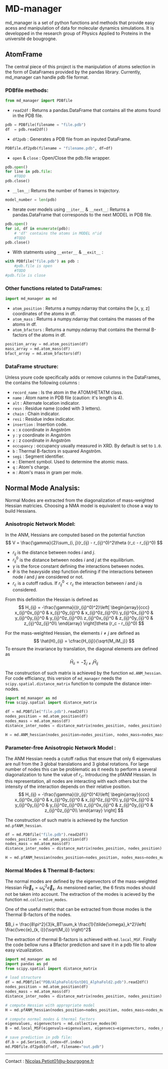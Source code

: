 # MD-manager
md_manager is a set of python functions and methods that provide easy acess and manipulation of data for molecular dynamics simulations. It is developped in the research group of Physics Applied to Proteins in the université de bougrogne. 

## AtomFrame
The central piece of this project is the manipulation of atoms selection in the form of DataFrames provided by the pandas library. Currently, md_manager can handle pdb file format.

### PDBfile methods:
```python
from md_manager import PDBfile
```

* `read2df` : Returns a pandas.DataFrame that contains all the atoms found in the PDB file.
```python
pdb = PDBfile(filename = "file.pdb")
df  = pdb.read2df()
```

* `df2pdb` : Generates a PDB file from an inputed DataFrame.
```python
PDBfile.df2pdb(filename = "filename.pdb", df=df)
```

* `open` & `close` : Open/Close the pdb.file wrapper.
```python
pdb.open()
for line in pdb.file:
    #TODO
pdb.close()
```

* `__len__`: Returns the number of frames in trajectory.
```python
model_number = len(pdb)
``` 

* Iterate over models using `__iter__` & `__next__`: Returns a pandas.DataFrame that corresponds to the next MODEL in PDB file.
```python
pdb.open()
for id, df in enumerate(pdb):
    # 'df' contains the atoms in MODEL n°id
    #TODO
pdb.close()
```

* With statments using `__enter__` & `__exit__` :
```python
with PDBfile("file.pdb") as pdb :
    #pdb.file is open
    #TODO
#pdb.file is close
```

### Other functions related to DataFrames:
```python
import md_manager as md
```
* `atom_position` : Returns a numpy.ndarray that contains the [x, y, z] coordinates of the atoms in df.
* `atom_mass` : Returns a numpy.ndarray that contains the masses of the atoms in df.
* `atom_bfactors` : Returns a numpy.ndarray that contains the thermal B-factors of the atoms in df.
```python
position_array = md.atom_position(df)
mass_array = md.atom_mass(df)
bfact_array = md.atom_bfactors(df)
```

### DataFrame structure:
Unless youre code specifically adds or remove columns in the DataFrames, the contains the following columns :
* `record_name` : Is the atom in the ATOM/HETATM class.
* `name` : Atom name in PDB file (caution: it's length is 4).
* `alt` : Alternate location indicator.
* `resn` : Residue name (coded with 3 letters).
* `chain` : Chain indicator.
* `resi` : Residue index indicator.
* `insertion` : Insertion code.
* `x` : x coordinate in Angström
* `y` : y coordinate in Angström
* `z` : z coordinate in Angström
* `occupancy` : occupancy usually measured in XRD. By default is set to `1.0`.
* `b` : Thermal B-factors in squared Angström.
* `segi` : Segment identifier.
* `e` : Element symbol. Used to determine the atomic mass.
* `q` : Atom's charge.
* `m` : Atom's mass in gram per mole.

## Normal Mode Analysis:
Normal Modes are extracted from the diagonalization of mass-weighted Hessian matricies. 
Choosing a NMA model is equivalent to chose a way to build Hessians.

### Anisotropic Network Model:
In the ANM, Hessians are computed based on the potential function
$$
    V = \frac{\gamma}{2}\sum_{i, j}(r_{ij} - r_{ij}^0)^2\theta (r_c - r_{ij}^0)
$$
* $r_{ij}$ is the distance between nodes $i$ and $j$.
* $r_{ij}^0$ is the distance between nodes $i$ and $j$ at the equilibrium.
* $\gamma$ is the force constant defining the interactions between nodes.
* $\theta$ is the heavyside step function defining if the interactions between node $i$ and $j$ are considered or not.
* $r_c$ is a cutoff radius. If $r_{ij}^0 < r_c$ the interaction between $i$ and $j$ is considered.

From this definition the Hessian is defined as 
$$
    H_{ij} = -\frac{\gamma}{(r_{ij}^0)^2}\left[ 
        \begin{array}{ccc}
            x_{ij}^0x_{ij}^0 & x_{ij}^0y_{ij}^0 & x_{ij}^0z_{ij}^0\\
            y_{ij}^0x_{ij}^0 & y_{ij}^0y_{ij}^0 & y_{ij}^0z_{ij}^0\\
            z_{ij}^0x_{ij}^0 & z_{ij}^0y_{ij}^0 & z_{ij}^0z_{ij}^0\\
        \end{array}
     \right]\theta (r_c - r_{ij}^0)
$$

For the mass-weighted Hessian, the elements $i \ne j$ are defined as
$$
    \hat{H}_{ij} = \cfrac{H_{ij}}{\sqrt{M_iM_j}}
$$
To ensure the invariance by translation, the diagonal elements are defined as 
$$
    \hat{H}_{ii} = -\sum_{j\ne i}\hat{H}_{ij}
$$

The construction of such matrix is achieved by the function `md.ANM_hessian`. For code efficiancy, this version of `md_manager` needs the `scipy.spatial.distance_matrix` function to compute the distance inter-nodes.

```python
import md_manager as md
from scipy.spatial import distance_matrix

df = md.PDBfile("file.pdb").read2df()
nodes_position = md.atom_position(df)
nodes_mass = md.atom_mass(df)
distance_inter_nodes = distance_matrix(nodes_position, nodes_position)

H = md.ANM_hessian(nodes_position=nodes_position, nodes_mass=nodes_mass, distance_inter_nodes=distance_inter_nodes, cutoff_radius=4.0, spring_constant=1.0)
```
### Parameter-free Anisotropic Network Model :
The ANM Hessian needs a cutoff radius that ensure that only 6 eigenvalues are null from the 3 global translations and 3 global rotations. For large number of nodes this can be problematic as it needs to perform a several diagonalization to tune the value of $r_c$. Introducing the pfANM Hessian. In this representation, all nodes are interacting with each others but the intensity of the interaction depends on their relative position.
$$
    H_{ij} = -\frac{\gamma}{(r_{ij}^0)^4}\left[ 
        \begin{array}{ccc}
            x_{ij}^0x_{ij}^0 & x_{ij}^0y_{ij}^0 & x_{ij}^0z_{ij}^0\\
            y_{ij}^0x_{ij}^0 & y_{ij}^0y_{ij}^0 & y_{ij}^0z_{ij}^0\\
            z_{ij}^0x_{ij}^0 & z_{ij}^0y_{ij}^0 & z_{ij}^0z_{ij}^0\\
        \end{array}
     \right]
$$

The construction of such matrix is achieved by the function `md.pfANM_hessian`.

```python
df = md.PDBfile("file.pdb").read2df()
nodes_position = md.atom_position(df)
nodes_mass = md.atom_mass(df)
distance_inter_nodes = distance_matrix(nodes_position, nodes_position)

H = md.pfANM_hessian(nodes_position=nodes_position, nodes_mass=nodes_mass, distance_inter_nodes=distance_inter_nodes, spring_constant=1.0)
```
### Normal Modes & Thermal B-factors:
The normal modes are defined by the eigenvectors of the mass-weighted Hessian $\hat{H}\vec{e}_k = \tilde{\omega}^2_k\vec{e}_k$. As mensioned earlier, the 6 firsts modes should not be taken into account. The extraction of the modes is acieved by the function `md.collective_modes`. 

One of the useful metric that can be extracted from those modes is the Thermal B-factors of the nodes.

$B_i = \frac{8\pi^2}{3}k_BT\sum_k \frac{1}{\tilde{\omega}_k^2}\left( \frac{\vec{e}_{k, i}}{\sqrt{M_i}} \right)^2$



The extraction of thermal B-factors is achieved with `md.local_MSF`. Finally the code bellow runs a Bfactor prediction and save it in a pdb file to allow easy vizualization.

```python
import md_manager as md
import pandas as pd
from scipy.spatial import distance_matrix

# load structure
df = md.PDBfile("PDB/AlphaFold/GstD01_AlphaFold2.pdb").read2df()
nodes_position = md.atom_position(df)
nodes_mass = md.atom_mass(df)
distance_inter_nodes = distance_matrix(nodes_position, nodes_position)

# compute Hessian with appropriate model
H = md.pfANM_hessian(nodes_position=nodes_position, nodes_mass=nodes_mass, distance_inter_nodes=distance_inter_nodes, spring_constant=1.0)

# compute normal modes & thermal factors
eigenvalues, eigenvectors = md.collective_modes(H)
B = md.local_MSF(eigenvals=eigenvalues, eigenvecs=eigenvectors, nodes_mass=nodes_mass, convert2bfactors=True)

# save prediction in pdb file:
df.b = pd.Series(B, index=df.index)
md.PDBfile.df2pdb(df=df, filename="out.pdb")
```

---
Contact : Nicolas.Petiot01@u-bourgogne.fr